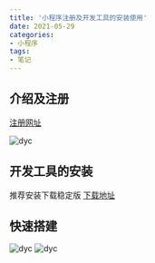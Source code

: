 ```yaml
---
title: '小程序注册及开发工具的安装使用'
date: 2021-05-29
categories:
- 小程序
tags:
- 笔记
---
```


## 介绍及注册
[注册网址](https://mp.weixin.qq.com)

<img src="https://webdyc.oss-cn-beijing.aliyuncs.com/blog/QQ%E6%88%AA%E5%9B%BE20210529123248.png" alt="dyc" title="dyc" class="zoom-custom-imgs">

## 开发工具的安装
推荐安装下载稳定版
[下载地址](https://developers.weixin.qq.com/miniprogram/dev/devtools/download.html)
## 快速搭建

<img src="https://webdyc.oss-cn-beijing.aliyuncs.com/blog/QQ%E6%88%AA%E5%9B%BE20210529123104.png" alt="dyc" title="dyc" class="zoom-custom-imgs">

<img src="https://webdyc.oss-cn-beijing.aliyuncs.com/blog/QQ%E6%88%AA%E5%9B%BE20210529123345.png" alt="dyc" title="dyc" class="zoom-custom-imgs">
